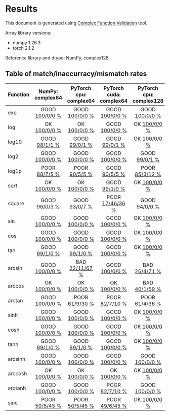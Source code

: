 
# Results

This document is generated using [Complex Function Validation](https://github.com/pearu/complex_function_validation) tool.

Array library versions:
- numpy 1.26.3
- torch 2.1.2

Reference library and dtype: NumPy, complex128

## Table of match/inaccurracy/mismatch rates

 | Function | NumPy: complex64 | PyTorch cpu: complex64 | PyTorch cuda: complex64 | PyTorch cpu: complex128 | PyTorch cuda: complex128 | 
 | :---- | :----: | :----: | :----: | :----: | :----: | 
 | exp | GOOD [100/0/0 %](data/exp_NumPy_complex128_cpu_versus_NumPy_complex64_cpu.txt) | GOOD [100/0/0 %](data/exp_NumPy_complex128_cpu_versus_PyTorch_complex64_cpu.txt) | GOOD [100/0/0 %](data/exp_NumPy_complex128_cpu_versus_PyTorch_complex64_cuda.txt) | GOOD [100/0/0 %](data/exp_NumPy_complex128_cpu_versus_PyTorch_complex128_cpu.txt) | OK [100/0/0 %](data/exp_NumPy_complex128_cpu_versus_PyTorch_complex128_cuda.txt) | 
 | log | OK [100/0/0 %](data/log_NumPy_complex128_cpu_versus_NumPy_complex64_cpu.txt) | OK [100/0/0 %](data/log_NumPy_complex128_cpu_versus_PyTorch_complex64_cpu.txt) | GOOD [100/0/0 %](data/log_NumPy_complex128_cpu_versus_PyTorch_complex64_cuda.txt) | OK [100/0/0 %](data/log_NumPy_complex128_cpu_versus_PyTorch_complex128_cpu.txt) | GOOD [99/0/1 %](data/log_NumPy_complex128_cpu_versus_PyTorch_complex128_cuda.txt) | 
 | log10 | GOOD [98/1/1 %](data/log10_NumPy_complex128_cpu_versus_NumPy_complex64_cpu.txt) | GOOD [99/0/1 %](data/log10_NumPy_complex128_cpu_versus_PyTorch_complex64_cpu.txt) | GOOD [99/0/1 %](data/log10_NumPy_complex128_cpu_versus_PyTorch_complex64_cuda.txt) | OK [100/0/0 %](data/log10_NumPy_complex128_cpu_versus_PyTorch_complex128_cpu.txt) | GOOD [99/0/1 %](data/log10_NumPy_complex128_cpu_versus_PyTorch_complex128_cuda.txt) | 
 | log2 | GOOD [100/0/0 %](data/log2_NumPy_complex128_cpu_versus_NumPy_complex64_cpu.txt) | GOOD [100/0/0 %](data/log2_NumPy_complex128_cpu_versus_PyTorch_complex64_cpu.txt) | GOOD [100/0/0 %](data/log2_NumPy_complex128_cpu_versus_PyTorch_complex64_cuda.txt) | GOOD [99/0/1 %](data/log2_NumPy_complex128_cpu_versus_PyTorch_complex128_cpu.txt) | GOOD [98/0/2 %](data/log2_NumPy_complex128_cpu_versus_PyTorch_complex128_cuda.txt) | 
 | log1p | POOR [88/7/5 %](data/log1p_NumPy_complex128_cpu_versus_NumPy_complex64_cpu.txt) | POOR [90/5/5 %](data/log1p_NumPy_complex128_cpu_versus_PyTorch_complex64_cpu.txt) | GOOD [90/5/5 %](data/log1p_NumPy_complex128_cpu_versus_PyTorch_complex64_cuda.txt) | POOR [85/3/12 %](data/log1p_NumPy_complex128_cpu_versus_PyTorch_complex128_cpu.txt) | POOR [84/3/12 %](data/log1p_NumPy_complex128_cpu_versus_PyTorch_complex128_cuda.txt) | 
 | sqrt | OK [100/0/0 %](data/sqrt_NumPy_complex128_cpu_versus_NumPy_complex64_cpu.txt) | OK [100/0/0 %](data/sqrt_NumPy_complex128_cpu_versus_PyTorch_complex64_cpu.txt) | GOOD [99/1/0 %](data/sqrt_NumPy_complex128_cpu_versus_PyTorch_complex64_cuda.txt) | OK [100/0/0 %](data/sqrt_NumPy_complex128_cpu_versus_PyTorch_complex128_cpu.txt) | GOOD [98/1/1 %](data/sqrt_NumPy_complex128_cpu_versus_PyTorch_complex128_cuda.txt) | 
 | square | GOOD [96/0/3 %](data/square_NumPy_complex128_cpu_versus_NumPy_complex64_cpu.txt) | GOOD [93/0/7 %](data/square_NumPy_complex128_cpu_versus_PyTorch_complex64_cpu.txt) | POOR [17/46/36 %](data/square_NumPy_complex128_cpu_versus_PyTorch_complex64_cuda.txt) | GOOD [94/0/6 %](data/square_NumPy_complex128_cpu_versus_PyTorch_complex128_cpu.txt) | POOR [14/48/38 %](data/square_NumPy_complex128_cpu_versus_PyTorch_complex128_cuda.txt) | 
 | sin | GOOD [100/0/0 %](data/sin_NumPy_complex128_cpu_versus_NumPy_complex64_cpu.txt) | GOOD [100/0/0 %](data/sin_NumPy_complex128_cpu_versus_PyTorch_complex64_cpu.txt) | GOOD [100/0/0 %](data/sin_NumPy_complex128_cpu_versus_PyTorch_complex64_cuda.txt) | OK [100/0/0 %](data/sin_NumPy_complex128_cpu_versus_PyTorch_complex128_cpu.txt) | GOOD [100/0/0 %](data/sin_NumPy_complex128_cpu_versus_PyTorch_complex128_cuda.txt) | 
 | cos | GOOD [100/0/0 %](data/cos_NumPy_complex128_cpu_versus_NumPy_complex64_cpu.txt) | GOOD [100/0/0 %](data/cos_NumPy_complex128_cpu_versus_PyTorch_complex64_cpu.txt) | GOOD [100/0/0 %](data/cos_NumPy_complex128_cpu_versus_PyTorch_complex64_cuda.txt) | OK [100/0/0 %](data/cos_NumPy_complex128_cpu_versus_PyTorch_complex128_cpu.txt) | GOOD [100/0/0 %](data/cos_NumPy_complex128_cpu_versus_PyTorch_complex128_cuda.txt) | 
 | tan | GOOD [99/1/0 %](data/tan_NumPy_complex128_cpu_versus_NumPy_complex64_cpu.txt) | GOOD [99/1/0 %](data/tan_NumPy_complex128_cpu_versus_PyTorch_complex64_cpu.txt) | GOOD [100/0/0 %](data/tan_NumPy_complex128_cpu_versus_PyTorch_complex64_cuda.txt) | OK [100/0/0 %](data/tan_NumPy_complex128_cpu_versus_PyTorch_complex128_cpu.txt) | GOOD [98/2/0 %](data/tan_NumPy_complex128_cpu_versus_PyTorch_complex128_cuda.txt) | 
 | arcsin | GOOD [100/0/0 %](data/arcsin_NumPy_complex128_cpu_versus_NumPy_complex64_cpu.txt) | BAD [22/11/67 %](data/arcsin_NumPy_complex128_cpu_versus_PyTorch_complex64_cpu.txt) | GOOD [100/0/0 %](data/arcsin_NumPy_complex128_cpu_versus_PyTorch_complex64_cuda.txt) | BAD [26/4/71 %](data/arcsin_NumPy_complex128_cpu_versus_PyTorch_complex128_cpu.txt) | GOOD [100/0/0 %](data/arcsin_NumPy_complex128_cpu_versus_PyTorch_complex128_cuda.txt) | 
 | arccos | OK [100/0/0 %](data/arccos_NumPy_complex128_cpu_versus_NumPy_complex64_cpu.txt) | OK [100/0/0 %](data/arccos_NumPy_complex128_cpu_versus_PyTorch_complex64_cpu.txt) | OK [100/0/0 %](data/arccos_NumPy_complex128_cpu_versus_PyTorch_complex64_cuda.txt) | BAD [40/1/59 %](data/arccos_NumPy_complex128_cpu_versus_PyTorch_complex128_cpu.txt) | OK [100/0/0 %](data/arccos_NumPy_complex128_cpu_versus_PyTorch_complex128_cuda.txt) | 
 | arctan | GOOD [100/0/0 %](data/arctan_NumPy_complex128_cpu_versus_NumPy_complex64_cpu.txt) | POOR [61/9/30 %](data/arctan_NumPy_complex128_cpu_versus_PyTorch_complex64_cpu.txt) | POOR [82/7/10 %](data/arctan_NumPy_complex128_cpu_versus_PyTorch_complex64_cuda.txt) | POOR [61/4/36 %](data/arctan_NumPy_complex128_cpu_versus_PyTorch_complex128_cpu.txt) | POOR [85/2/12 %](data/arctan_NumPy_complex128_cpu_versus_PyTorch_complex128_cuda.txt) | 
 | sinh | GOOD [100/0/0 %](data/sinh_NumPy_complex128_cpu_versus_NumPy_complex64_cpu.txt) | GOOD [100/0/0 %](data/sinh_NumPy_complex128_cpu_versus_PyTorch_complex64_cpu.txt) | GOOD [100/0/0 %](data/sinh_NumPy_complex128_cpu_versus_PyTorch_complex64_cuda.txt) | OK [100/0/0 %](data/sinh_NumPy_complex128_cpu_versus_PyTorch_complex128_cpu.txt) | GOOD [100/0/0 %](data/sinh_NumPy_complex128_cpu_versus_PyTorch_complex128_cuda.txt) | 
 | cosh | GOOD [100/0/0 %](data/cosh_NumPy_complex128_cpu_versus_NumPy_complex64_cpu.txt) | GOOD [100/0/0 %](data/cosh_NumPy_complex128_cpu_versus_PyTorch_complex64_cpu.txt) | GOOD [100/0/0 %](data/cosh_NumPy_complex128_cpu_versus_PyTorch_complex64_cuda.txt) | OK [100/0/0 %](data/cosh_NumPy_complex128_cpu_versus_PyTorch_complex128_cpu.txt) | GOOD [100/0/0 %](data/cosh_NumPy_complex128_cpu_versus_PyTorch_complex128_cuda.txt) | 
 | tanh | GOOD [99/1/0 %](data/tanh_NumPy_complex128_cpu_versus_NumPy_complex64_cpu.txt) | GOOD [99/1/0 %](data/tanh_NumPy_complex128_cpu_versus_PyTorch_complex64_cpu.txt) | GOOD [100/0/0 %](data/tanh_NumPy_complex128_cpu_versus_PyTorch_complex64_cuda.txt) | OK [100/0/0 %](data/tanh_NumPy_complex128_cpu_versus_PyTorch_complex128_cpu.txt) | GOOD [98/2/0 %](data/tanh_NumPy_complex128_cpu_versus_PyTorch_complex128_cuda.txt) | 
 | arcsinh | GOOD [100/0/0 %](data/arcsinh_NumPy_complex128_cpu_versus_NumPy_complex64_cpu.txt) | GOOD [100/0/0 %](data/arcsinh_NumPy_complex128_cpu_versus_PyTorch_complex64_cpu.txt) | GOOD [100/0/0 %](data/arcsinh_NumPy_complex128_cpu_versus_PyTorch_complex64_cuda.txt) | GOOD [100/0/0 %](data/arcsinh_NumPy_complex128_cpu_versus_PyTorch_complex128_cpu.txt) | GOOD [100/0/0 %](data/arcsinh_NumPy_complex128_cpu_versus_PyTorch_complex128_cuda.txt) | 
 | arccosh | OK [100/0/0 %](data/arccosh_NumPy_complex128_cpu_versus_NumPy_complex64_cpu.txt) | OK [100/0/0 %](data/arccosh_NumPy_complex128_cpu_versus_PyTorch_complex64_cpu.txt) | OK [100/0/0 %](data/arccosh_NumPy_complex128_cpu_versus_PyTorch_complex64_cuda.txt) | OK [100/0/0 %](data/arccosh_NumPy_complex128_cpu_versus_PyTorch_complex128_cpu.txt) | OK [100/0/0 %](data/arccosh_NumPy_complex128_cpu_versus_PyTorch_complex128_cuda.txt) | 
 | arctanh | GOOD [100/0/0 %](data/arctanh_NumPy_complex128_cpu_versus_NumPy_complex64_cpu.txt) | GOOD [100/0/0 %](data/arctanh_NumPy_complex128_cpu_versus_PyTorch_complex64_cpu.txt) | POOR [82/7/10 %](data/arctanh_NumPy_complex128_cpu_versus_PyTorch_complex64_cuda.txt) | GOOD [100/0/0 %](data/arctanh_NumPy_complex128_cpu_versus_PyTorch_complex128_cpu.txt) | POOR [85/2/12 %](data/arctanh_NumPy_complex128_cpu_versus_PyTorch_complex128_cuda.txt) | 
 | sinc | POOR [50/5/45 %](data/sinc_NumPy_complex128_cpu_versus_NumPy_complex64_cpu.txt) | POOR [50/5/45 %](data/sinc_NumPy_complex128_cpu_versus_PyTorch_complex64_cpu.txt) | POOR [49/6/45 %](data/sinc_NumPy_complex128_cpu_versus_PyTorch_complex64_cuda.txt) | OK [100/0/0 %](data/sinc_NumPy_complex128_cpu_versus_PyTorch_complex128_cpu.txt) | POOR [88/1/11 %](data/sinc_NumPy_complex128_cpu_versus_PyTorch_complex128_cuda.txt) | 
